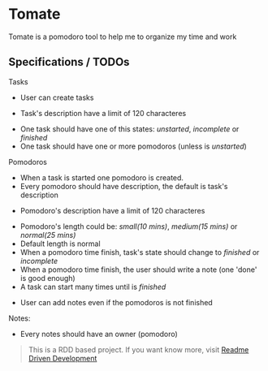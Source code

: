 # Tomate

Tomate is a pomodoro tool to help me to organize my time and work

## Specifications / TODOs
  Tasks
  + User can create tasks
  * Task's description have a limit of 120 characteres
  + One task should have one of this states: _unstarted_, _incomplete_ or _finished_
  + One task should have one or more pomodoros (unless is _unstarted_)

  Pomodoros
  + When a task is started one pomodoro is created.
  + Every pomodoro should have description, the default is task's description
  * Pomodoro's description have a limit of 120 characteres
  + Pomodoro's length could be: _small(10 mins)_, _medium(15 mins)_ or _normal(25 mins)_
  + Default length is normal
  + When a pomodoro time finish, task's state should change to _finished_ or _incomplete_
  + When a pomodoro time finish, the user should write a note (one 'done' is good enough)
  + A task can start many times until is _finished_
  * User can add notes even if the pomodoros is not finished

  Notes:
  + Every notes should have an owner (pomodoro)

> This is a RDD based project. If you want know more, visit [Readme Driven Development](http://tom.preston-werner.com/2010/08/23/readme-driven-development.html)
